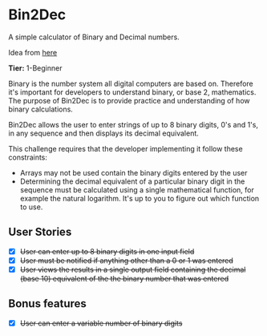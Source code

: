 # Bin2Dec

A simple calculator of Binary and Decimal numbers.

Idea from [here](https://github.com/florinpop17/app-ideas)

**Tier:** 1-Beginner

Binary is the number system all digital computers are based on. Therefore it's important for developers to understand binary, or base 2, mathematics. The purpose of Bin2Dec is to provide practice and understanding of how binary calculations.

Bin2Dec allows the user to enter strings of up to 8 binary digits, 0's and 1's, in any sequence and then displays its decimal equivalent.

This challenge requires that the developer implementing it follow these constraints:

- Arrays may not be used contain the binary digits entered by the user
- Determining the decimal equivalent of a particular binary digit in the sequence must be calculated using a single mathematical function, for example the natural logarithm. It's up to you to figure out which function to use.

## **User Stories**

- [x]  ~~User can enter up to 8 binary digits in one input field~~
- [x]  ~~User must be notified if anything other than a 0 or 1 was entered~~
- [x]  ~~User views the results in a single output field containing the decimal (base 10) equivalent of the the binary number that was entered~~

## **Bonus features**

- [x]  ~~User can enter a variable number of binary digits~~